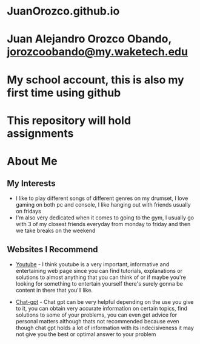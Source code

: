 # JuanOrozco.github.io

# Juan Alejandro Orozco Obando, jorozcoobando@my.waketech.edu

# My school account, this is also my first time using github

# This repository will hold assignments

# About Me
## My Interests
- I like to play different songs of different genres on my drumset, I love gaming on both pc and console, I like hanging out with friends usually on fridays
- I'm also very dedicated when it comes to going to the gym, I usually go with 3 of my closest friends everyday from monday to friday and then we take breaks on the weekend
## Websites I Recommend
- [Youtube](https://www.youtube.com/) - I think youtube is a very important, informative and entertaining web page since you can find tutorials, explanations or solutions
  to almost anything that you can think of or if maybe you're looking for something to entertain yourself there's surely gonna be content in there that you'll like.
  
- [Chat-gpt](https://chatgpt.com/) - Chat gpt can be very helpful depending on the use you give to it, you can obtain very accurate information on certain topics,
  find solutions to some of your problems, you can even get advice for personal matters although thats not recommended because even though chat gpt holds a lot of information
  with its indecisiveness it may not give you the best or optimal answer to your problem
